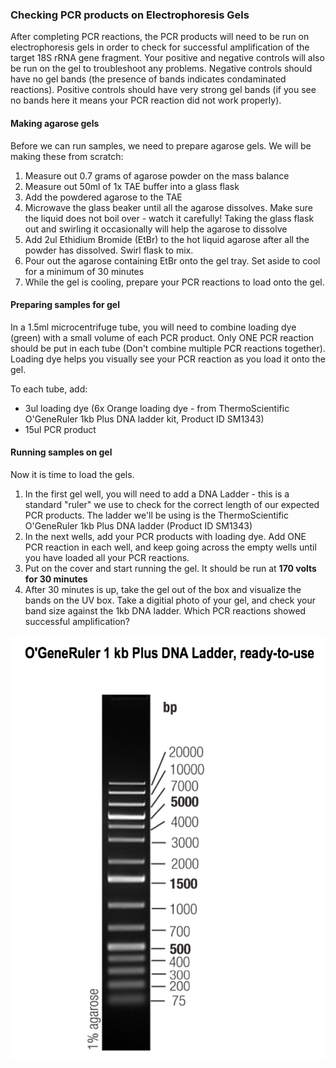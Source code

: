 ### Checking PCR products on Electrophoresis Gels

After completing PCR reactions, the PCR products will need to be run on electrophoresis gels in order to check for successful amplification of the target 18S rRNA gene fragment. Your positive and negative controls will also be run on the gel to troubleshoot any problems. Negative controls should have no gel bands (the presence of bands indicates condaminated reactions). Positive controls should have very strong gel bands (if you see no bands here it means your PCR reaction did not work properly).

#### Making agarose gels

Before we can run samples, we need to prepare agarose gels. We will be making these from scratch:

1. Measure out 0.7 grams of agarose powder on the mass balance
2. Measure out 50ml of 1x TAE buffer into a glass flask
3. Add the powdered agarose to the TAE
4. Microwave the glass beaker until all the agarose dissolves. Make sure the liquid does not boil over - watch it carefully! Taking the glass flask out and swirling it occasionally will help the agarose to dissolve
5. Add 2ul Ethidium Bromide (EtBr) to the hot liquid agarose after all the powder has dissolved. Swirl flask to mix.
6. Pour out the agarose containing EtBr onto the gel tray. Set aside to cool for a minimum of 30 minutes
7. While the gel is cooling, prepare your PCR reactions to load onto the gel.


#### Preparing samples for gel

In a 1.5ml microcentrifuge tube, you will need to combine loading dye (green) with a small volume of each PCR product. Only ONE PCR reaction should be put in each tube (Don't combine multiple PCR reactions together). Loading dye helps you visually see your PCR reaction as you load it onto the gel. 

To each tube, add:

* 3ul loading dye (6x Orange loading dye - from ThermoScientific O'GeneRuler 1kb Plus DNA ladder kit, Product ID SM1343)
* 15ul PCR product 

#### Running samples on gel

Now it is time to load the gels. 

1. In the first gel well, you will need to add a DNA Ladder - this is a standard "ruler" we use to check for the correct length of our expected PCR products. The ladder we'll be using is the ThermoScientific O'GeneRuler 1kb Plus DNA ladder (Product ID SM1343)
2. In the next wells, add your PCR products with loading dye. Add ONE PCR reaction in each well, and keep going across the empty wells until you have loaded all your PCR reactions.
3. Put on the cover and start running the gel. It should be run at **170 volts for 30 minutes**
4. After 30 minutes is up, take the gel out of the box and visualize the bands on the UV box. Take a digitial photo of your gel, and check your band size against the 1kb DNA ladder. Which PCR reactions showed successful amplification?

![Image of 1kb DNA ladder](https://github.com/BikLab/Biol020-DynamicGenome/blob/master/protocols/1kb-DNA-ladder-for-gel.png)


